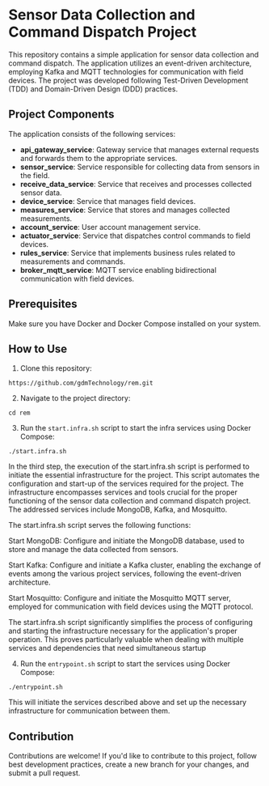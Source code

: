# Sensor Data Collection and Command Dispatch Project

This repository contains a simple application for sensor data collection and command dispatch. The application utilizes an event-driven architecture, employing Kafka and MQTT technologies for communication with field devices. The project was developed following Test-Driven Development (TDD) and Domain-Driven Design (DDD) practices.

## Project Components

The application consists of the following services:

- **api_gateway_service**: Gateway service that manages external requests and forwards them to the appropriate services.
- **sensor_service**: Service responsible for collecting data from sensors in the field.
- **receive_data_service**: Service that receives and processes collected sensor data.
- **device_service**: Service that manages field devices.
- **measures_service**: Service that stores and manages collected measurements.
- **account_service**: User account management service.
- **actuator_service**: Service that dispatches control commands to field devices.
- **rules_service**: Service that implements business rules related to measurements and commands.
- **broker_mqtt_service**: MQTT service enabling bidirectional communication with field devices.

## Prerequisites

Make sure you have Docker and Docker Compose installed on your system.

## How to Use

1. Clone this repository:

```
https://github.com/gdmTechnology/rem.git
```

2. Navigate to the project directory:

```
cd rem
```

3. Run the `start.infra.sh` script to start the infra services using Docker Compose:

```
./start.infra.sh
```

In the third step, the execution of the start.infra.sh script is performed to initiate the essential infrastructure for the project. This script automates the configuration and start-up of the services required for the project. The infrastructure encompasses services and tools crucial for the proper functioning of the sensor data collection and command dispatch project. The addressed services include MongoDB, Kafka, and Mosquitto.

The start.infra.sh script serves the following functions:

Start MongoDB: Configure and initiate the MongoDB database, used to store and manage the data collected from sensors.  

Start Kafka: Configure and initiate a Kafka cluster, enabling the exchange of events among the various project services, following the event-driven architecture.  

Start Mosquitto: Configure and initiate the Mosquitto MQTT server, employed for communication with field devices using the MQTT protocol.  

The start.infra.sh script significantly simplifies the process of configuring and starting the infrastructure necessary for the application's proper operation. This proves particularly valuable when dealing with multiple services and dependencies that need simultaneous startup

4. Run the `entrypoint.sh` script to start the services using Docker Compose:

```
./entrypoint.sh
```

This will initiate the services described above and set up the necessary infrastructure for communication between them.

## Contribution

Contributions are welcome! If you'd like to contribute to this project, follow best development practices, create a new branch for your changes, and submit a pull request.
